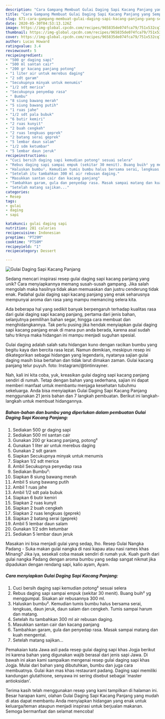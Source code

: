 ```yaml
---
description: "Cara Gampang Membuat Gulai Daging Sapi Kacang Panjang yang Sempurna"
title: "Cara Gampang Membuat Gulai Daging Sapi Kacang Panjang yang Sempurna"
slug: 671-cara-gampang-membuat-gulai-daging-sapi-kacang-panjang-yang-sempurna
date: 2020-05-30T04:53:13.126Z
image: https://img-global.cpcdn.com/recipes/965835de074fca79/751x532cq70/gulai-daging-sapi-kacang-panjang-foto-resep-utama.jpg
thumbnail: https://img-global.cpcdn.com/recipes/965835de074fca79/751x532cq70/gulai-daging-sapi-kacang-panjang-foto-resep-utama.jpg
cover: https://img-global.cpcdn.com/recipes/965835de074fca79/751x532cq70/gulai-daging-sapi-kacang-panjang-foto-resep-utama.jpg
author: Lucas Howard
ratingvalue: 3.4
reviewcount: 5
recipeingredient:
- "500 gr daging sapi"
- "500 ml santan cair"
- "200 gr kacang panjang potong"
- "1 liter air untuk merebus daging"
- "2 sdt garam"
- "Secukupnya minyak untuk menumis"
- "1/2 sdt merica"
- "Secukupnya penyedap rasa"
- " Bumbu"
- "8 siung bawang merah"
- "5 siung bawang putih"
- "1 ruas jahe"
- "1/2 sdt pala bubuk"
- "6 butir kemiri"
- "2 ruas kunyit"
- "2 buah cengkeh"
- "2 ruas lengkuas geprek"
- "2 batang serai geprek"
- "5 lembar daun salam"
- "1/2 sdm ketumbar"
- "5 lembar daun jeruk"
recipeinstructions:
- "Cuci bersih daging sapi kemudian potong² sesuai selera"
- "Rebus daging sapi sampai empuk (sekitar 30 menit). Buang buih² yg menggumpal. Sisakan air rebusannya 300 ml."
- "Haluskan bumbu². Kemudian tumis bumbu halus bersama serai, lengkuas, daun jeruk, daun salam dan cengkeh. Tumis sampai harum dan matang."
- "Setelah itu tambahkan 300 ml air rebusan daging."
- "Masukkan santan cair dan kacang panjang"
- "Tambahkan garam, gula dan penyedap rasa. Masak sampai matang dan kuah mengental."
- "Setelah matang sajikan..."
categories:
- Resep
tags:
- gulai
- daging
- sapi

katakunci: gulai daging sapi 
nutrition: 281 calories
recipecuisine: Indonesian
preptime: "PT29M"
cooktime: "PT58M"
recipeyield: "1"
recipecategory: Dessert

---
```



![Gulai Daging Sapi Kacang Panjang](https://img-global.cpcdn.com/recipes/965835de074fca79/751x532cq70/gulai-daging-sapi-kacang-panjang-foto-resep-utama.jpg)

Sedang mencari inspirasi resep gulai daging sapi kacang panjang yang unik? Cara menyiapkannya memang susah-susah gampang. Jika salah mengolah maka hasilnya tidak akan memuaskan dan justru cenderung tidak enak. Padahal gulai daging sapi kacang panjang yang enak seharusnya mempunyai aroma dan rasa yang mampu memancing selera kita.

Ada beberapa hal yang sedikit banyak berpengaruh terhadap kualitas rasa dari gulai daging sapi kacang panjang, pertama dari jenis bahan, selanjutnya pemilihan bahan segar, hingga cara membuat dan menghidangkannya. Tak perlu pusing jika hendak menyiapkan gulai daging sapi kacang panjang enak di mana pun anda berada, karena asal sudah tahu triknya maka hidangan ini mampu menjadi suguhan spesial.

Gulai daging adalah salah satu hidangan kuno dengan racikan bumbu yang begitu kaya dan bercita rasa lezat. Namun demikian, meskipun resep ini dikategorikan sebagai hidangan yang legendaris, nyatanya sajian gulai daging masih bisa bertahan dan tidak larut dimakan zaman. Gulai kacang panjang telur puyuh. foto: Instagram/@tintinrayner.


Nah, kali ini kita coba, yuk, kreasikan gulai daging sapi kacang panjang sendiri di rumah. Tetap dengan bahan yang sederhana, sajian ini dapat memberi manfaat untuk membantu menjaga kesehatan tubuhmu sekeluarga. Anda bisa menyiapkan Gulai Daging Sapi Kacang Panjang menggunakan 21 jenis bahan dan 7 langkah pembuatan. Berikut ini langkah-langkah untuk membuat hidangannya.

<!--inarticleads1-->

##### Bahan-bahan dan bumbu yang diperlukan dalam pembuatan Gulai Daging Sapi Kacang Panjang:

1. Sediakan 500 gr daging sapi
1. Sediakan 500 ml santan cair
1. Gunakan 200 gr kacang panjang, potong²
1. Gunakan 1 liter air untuk merebus daging
1. Gunakan 2 sdt garam
1. Siapkan Secukupnya minyak untuk menumis
1. Siapkan 1/2 sdt merica
1. Ambil Secukupnya penyedap rasa
1. Sediakan  Bumbu²:
1. Siapkan 8 siung bawang merah
1. Ambil 5 siung bawang putih
1. Ambil 1 ruas jahe
1. Ambil 1/2 sdt pala bubuk
1. Siapkan 6 butir kemiri
1. Siapkan 2 ruas kunyit
1. Siapkan 2 buah cengkeh
1. Siapkan 2 ruas lengkuas (geprek)
1. Siapkan 2 batang serai (geprek)
1. Ambil 5 lembar daun salam
1. Gunakan 1/2 sdm ketumbar
1. Sediakan 5 lembar daun jeruk


Masakan ini bisa menjadi gulai yang sedap, lho. Resep Gulai Nangka Padang - Suka makan gulai nangka di nasi kapau atau nasi rames khas Minang? Jika iya, sesekali coba masak sendiri di rumah yuk. Kuah gurih dari gulai nangka Padang dengan aroma bumbu yang sedap sangat nikmat jika dipadukan dengan rendang sapi, kalio ayam, Ayam. 

<!--inarticleads2-->

##### Cara menyiapkan Gulai Daging Sapi Kacang Panjang:

1. Cuci bersih daging sapi kemudian potong² sesuai selera
1. Rebus daging sapi sampai empuk (sekitar 30 menit). Buang buih² yg menggumpal. Sisakan air rebusannya 300 ml.
1. Haluskan bumbu². Kemudian tumis bumbu halus bersama serai, lengkuas, daun jeruk, daun salam dan cengkeh. Tumis sampai harum dan matang.
1. Setelah itu tambahkan 300 ml air rebusan daging.
1. Masukkan santan cair dan kacang panjang
1. Tambahkan garam, gula dan penyedap rasa. Masak sampai matang dan kuah mengental.
1. Setelah matang sajikan...


Pemakaian kata Jawa asli pada resep gulai daging sapi khas Jogja berikut ini karena bahan yang digunakan wajib berasal dari jenis sapi Jawa. Di bawah ini akan kami sampaikan mengenai resep gulai daging sapi khas Jogja. Mulai dari bahan yang dibutuhkan, bumbu dan juga cara membuatnya. Gulai ikan mas khas restaurant padang. Daging sapi memiliki kandungan glutathione, senyawa ini sering disebut sebagai &#39;master antioksidan&#39;. 

Terima kasih telah menggunakan resep yang kami tampilkan di halaman ini. Besar harapan kami, olahan Gulai Daging Sapi Kacang Panjang yang mudah di atas dapat membantu Anda menyiapkan hidangan yang enak untuk keluarga/teman ataupun menjadi inspirasi untuk berjualan makanan. Semoga bermanfaat dan selamat mencoba!
